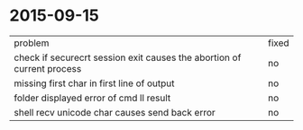# 2015-09-15
<table>
   <tr>
      <td>problem</td>
      <td>fixed</td>
   </tr>
   <tr>
      <td>check if securecrt session exit causes the abortion of current process</td>
      <td>no</td>
   </tr>
   <tr>
      <td>missing first char in first line of output</td>
      <td>no</td>
   </tr>
   <tr>
      <td>folder displayed error of cmd ll result</td>
      <td>no</td>
   </tr>
   <tr>
      <td>shell recv unicode char causes send back error</td>
      <td>no</td>
   </tr>
</table>
